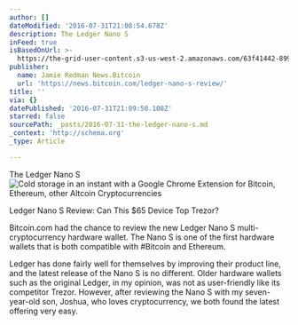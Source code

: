 ```yaml
---
author: []
dateModified: '2016-07-31T21:08:54.678Z'
description: The Ledger Nano S
inFeed: true
isBasedOnUrl: >-
  https://the-grid-user-content.s3-us-west-2.amazonaws.com/63f41442-899b-4afd-96f3-7c7339aa8033.png
publisher:
  name: Jamie Redman News.Bitcoin
  url: 'https://news.bitcoin.com/ledger-nano-s-review/'
title: ''
via: {}
datePublished: '2016-07-31T21:09:50.108Z'
starred: false
sourcePath: _posts/2016-07-31-the-ledger-nano-s.md
_context: 'http://schema.org'
_type: Article

---
```

The Ledger Nano S
![Cold storage in an instant with a Google Chrome Extension for Bitcoin, Ethereum, other Altcoin Cryptocurrencies](https://the-grid-user-content.s3-us-west-2.amazonaws.com/63f41442-899b-4afd-96f3-7c7339aa8033.png)

Ledger Nano S Review: Can This $65 Device Top Trezor?

Bitcoin.com had the chance to review the new Ledger Nano S multi-cryptocurrency hardware wallet. The Nano S is one of the first hardware wallets that is both compatible with \#Bitcoin and Ethereum.

Ledger has done fairly well for themselves by improving their product line, and the latest release of the Nano S is no different. Older hardware wallets such as the original Ledger, in my opinion, was not as user-friendly like its competitor Trezor. However, after reviewing the Nano S with my seven-year-old son, Joshua, who loves cryptocurrency, we both found the latest offering very easy.